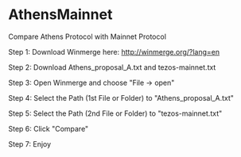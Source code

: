 # AthensMainnet
Compare Athens Protocol with Mainnet Protocol

Step 1: Download Winmerge here:
http://winmerge.org/?lang=en

Step 2: Download Athens_proposal_A.txt and tezos-mainnet.txt

Step 3: Open Winmerge and choose "File -> open"

Step 4: Select the Path (1st File or Folder) to "Athens_proposal_A.txt"

Step 5: Select the Path (2nd File or Folder) to "tezos-mainnet.txt"

Step 6: Click "Compare"

Step 7: Enjoy
